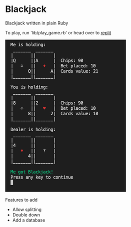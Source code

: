 # Blackjack

Blackjack written in plain Ruby

To play, run 'lib/play_game.rb' or head over to [replit](https://replit.com/@codewithjulie/blackjack)

![blackjack](blackjack.png?raw=true)

Features to add
* Allow splitting
* Double down
* Add a database